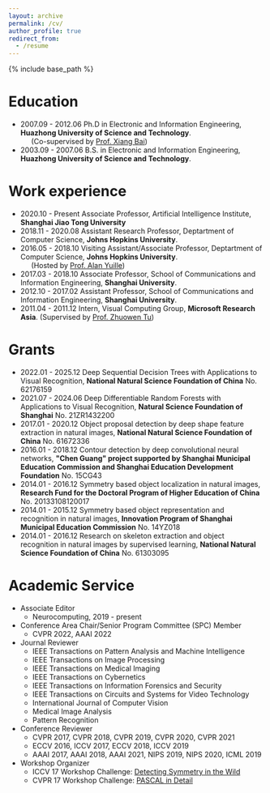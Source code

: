 ```yaml
---
layout: archive
permalink: /cv/
author_profile: true
redirect_from:
  - /resume
---
```


{% include base_path %}

Education
======
* 2007.09 - 2012.06 Ph.D in Electronic and Information Engineering, **Huazhong University of Science and Technology**. <br>
&ensp;&ensp;&ensp;(Co-supervised by [Prof. Xiang Bai](http://cloud.eic.hust.edu.cn:8071/~xbai/)) 
* 2003.09 - 2007.06 B.S. in Electronic and Information Engineering, **Huazhong University of Science and Technology**. 

Work experience
======
* 2020.10 - Present Associate Professor, Artificial Intelligence Institute, **Shanghai Jiao Tong University** 
* 2018.11 - 2020.08 Assistant Research Professor, Deptartment of Computer Science, **Johns Hopkins University**.
* 2016.05 - 2018.10 Visiting Assistant/Associate Professor, Deptartment of Computer Science, **Johns Hopkins University**. <br>
&ensp;&ensp;&ensp;(Hosted by [Prof. Alan Yuille](http://www.cs.jhu.edu/~ayuille/))
* 2017.03 - 2018.10 Associate Professor, School of Communications and Information Engineering, **Shanghai University**.
* 2012.10 - 2017.02 Assistant Professor, School of Communications and Information Engineering, **Shanghai University**.
* 2011.04 - 2011.12 Intern, Visual Computing Group, **Microsoft Research Asia**. (Supervised by [Prof. Zhuowen Tu](https://pages.ucsd.edu/~ztu/))				   

Grants
======
* 2022.01 - 2025.12       Deep Sequential Decision Trees with Applications to Visual Recognition, **National Natural Science Foundation of China** No. 62176159​
* 2021.07 - 2024.06		  Deep Differentiable Random Forests with Applications to Visual Recognition, **Natural Science Foundation of Shanghai** No. 21ZR1432200
* 2017.01 - 2020.12       Object proposal detection by deep shape feature extraction in natural images, **National Natural Science Foundation of China** No. 61672336​
* 2016.01 - 2018.12       Contour detection by deep convolutional neural networks, **"Chen Guang" project supported by Shanghai Municipal Education Commission and Shanghai         Education Development Foundation** No. 15CG43​
* 2014.01 - 2016.12       Symmetry based object localization in natural images, **Research Fund for the Doctoral Program of Higher Education of China** No. 20133108120017
* 2014.01 - 2015.12       Symmetry based object representation and recognition in natural images, **Innovation Program of Shanghai Municipal Education Commission** No. 14YZ018
* 2014.01 - 2016.12       Research on skeleton extraction and object recognition in natural images by supervised learning, **National Natural Science Foundation of China** No. 61303095

Academic Service
======
* Associate Editor
	* Neurocomputing, 2019 - present
* Conference Area Chair/Senior Program Committee (SPC) Member
	* CVPR 2022, AAAI 2022
* Journal Reviewer	
	* IEEE Transactions on Pattern Analysis and Machine Intelligence
    * IEEE Transactions on Image Processing
	* IEEE Transactions on Medical Imaging
	* IEEE Transactions on Cybernetics
    * IEEE Transactions on Information Forensics and Security
	* IEEE Transactions on Circuits and Systems for Video Technology
	* International Journal of Computer Vision
    * Medical Image Analysis
	* Pattern Recognition
* Conference Reviewer
	* CVPR 2017, CVPR 2018, CVPR 2019, CVPR 2020, CVPR 2021
	* ECCV 2016, ICCV 2017, ECCV 2018, ICCV 2019
	* AAAI 2017, AAAI 2018, AAAI 2021, NIPS 2019, NIPS 2020, ICML 2019
* Workshop Organizer
	* ICCV 17 Workshop Challenge: [Detecting Symmetry in the Wild](https://sites.google.com/view/symcomp17/home)
	* CVPR 17 Workshop Challenge: [PASCAL in Detail](https://sites.google.com/view/pasd/home)

